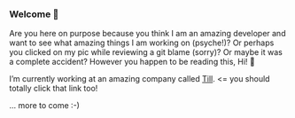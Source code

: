 ### Welcome 👋

Are you here on purpose because you think I am an amazing developer and want to see what amazing things I am working on (psyche!)? Or perhaps you clicked on my pic while reviewing a git blame (sorry)? Or maybe it was a complete accident? However you happen to be reading this, Hi! 👋

I’m currently working at an amazing company called [Till](hellotill.com).  <= you should totally click that link too!

... more to come :-)


<!--
**onesien/onesien** is a ✨ _special_ ✨ repository because its `README.md` (this file) appears on your GitHub profile.

Here are some ideas to get you started:


- 🌱 I’m currently learning ...
- 👯 I’m looking to collaborate on ...
- 🤔 I’m looking for help with ...
- 💬 Ask me about ...
- 📫 How to reach me: ...
- 😄 Pronouns: ...
- ⚡ Fun fact: ...
-->
